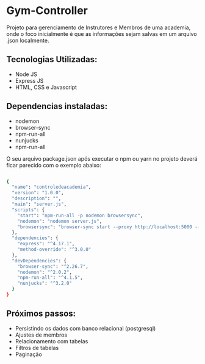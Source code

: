 # Gym-Controller

Projeto para gerenciamento de Instrutores e Membros de uma academia, onde o foco inicialmente é que as informações sejam salvas em um arquivo .json localmente.

## Tecnologias Utilizadas:

- Node JS 
- Express JS
- HTML, CSS e Javascript

## Dependencias instaladas:

- nodemon
- browser-sync
- npm-run-all
- nunjucks
- npm-run-all

O seu arquivo package.json após executar o npm ou yarn no projeto deverá ficar parecido com o exemplo abaixo:

```sh

{
  "name": "controledeacademia",
  "version": "1.0.0",
  "description": "",
  "main": "server.js",
  "scripts": {
    "start": "npm-run-all -p nodemon browsersync",
    "nodemon": "nodemon server.js",
    "browsersync": "browser-sync start --proxy http://localhost:5000 --files 'public,views'"
  },
  "dependencies": {
    "express": "^4.17.1",
    "method-override": "^3.0.0"
  },
  "devDependencies": {
    "browser-sync": "^2.26.7",
    "nodemon": "^2.0.2",
    "npm-run-all": "^4.1.5",
    "nunjucks": "^3.2.0"
  }
}
```

## Próximos passos:

- Persistindo os dados com banco relacional (postgresql)
- Ajustes de membros
- Relacionamento com tabelas
- Filtros de tabelas
- Paginação

